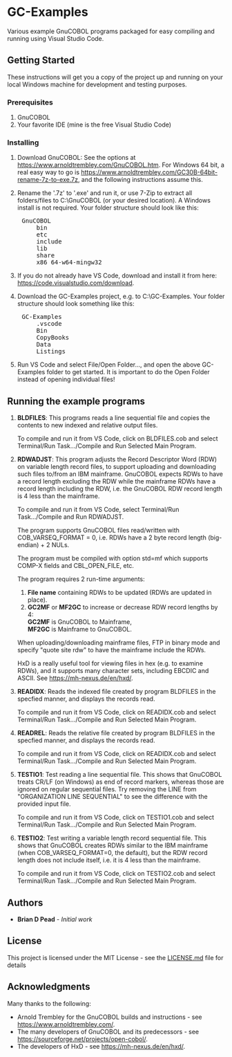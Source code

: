 # GC-Examples

Various example GnuCOBOL programs packaged for easy compiling and running using Visual Studio Code.

## Getting Started

These instructions will get you a copy of the project up and running on your local Windows machine for development and testing purposes.

### Prerequisites

1. GnuCOBOL
2. Your favorite IDE (mine is the free Visual Studio Code)

### Installing

1. Download GnuCOBOL:
    See the options at https://www.arnoldtrembley.com/GnuCOBOL.htm.
    For Windows 64 bit, a real easy way to go is https://www.arnoldtrembley.com/GC30B-64bit-rename-7z-to-exe.7z, and the following instructions assume this.

2. Rename the '.7z' to '.exe' and run it, or use 7-Zip to extract all folders/files to C:\GnuCOBOL (or your desired location). A Windows install is not required. Your folder structure should look like this:

<pre>
    GnuCOBOL   
        bin  
        etc  
        include  
        lib  
        share  
        x86_64-w64-mingw32 
</pre>

3. If you do not already have VS Code, download and install it from here: https://code.visualstudio.com/download.

4. Download the GC-Examples project, e.g. to C:\GC-Examples. Your folder structure should look something like this:

<pre>
    GC-Examples  
        .vscode 
        Bin 
        CopyBooks  
        Data
        Listings
</pre>

5. Run VS Code and select File/Open Folder..., and open the above GC-Examples folder to get started. It is important to do the Open Folder instead of opening individual files!

## Running the example programs

1. **BLDFILES**: This programs reads a line sequential file and copies the contents to new indexed and relative output files.

    To compile and run it from VS Code, click on BLDFILES.cob and select Terminal/Run Task.../Compile and Run Selected Main Program.

2. **RDWADJST**: This program adjusts the Record Descriptor Word (RDW) on variable length record files, to support uploading and downloading such files to/from an IBM mainframe. GnuCOBOL expects RDWs to have a record length excluding the RDW while the mainframe RDWs have a record length including the RDW, i.e. the GnuCOBOL RDW record length is 4 less than the mainframe.

    To compile and run it from VS Code, select Terminal/Run Task.../Compile and Run RDWADJST.

    The program supports GnuCOBOL files read/written with COB_VARSEQ_FORMAT = 0, i.e. RDWs have a 2 byte record length (big-endian) + 2 NULs.

    The program must be compiled with option std=mf which supports COMP-X fields and CBL_OPEN_FILE, etc.

    The program requires 2 run-time arguments:
    1. **File name** containing RDWs to be updated (RDWs are updated in place).
    2. **GC2MF** or **MF2GC** to increase or decrease RDW record lengths by 4:<br>
        **GC2MF** is GnuCOBOL to Mainframe,<br>
        **MF2GC** is Mainframe to GnuCOBOL.

    When uploading/downloading mainframe files, FTP in binary mode and specify "quote site rdw" to have the mainframe include the RDWs. 

    HxD is a really useful tool for viewing files in hex (e.g. to examine RDWs), and it supports many character sets, including EBCDIC and ASCII. See https://mh-nexus.de/en/hxd/. 

3. **READIDX**: Reads the indexed file created by program BLDFILES in the specfied manner, and displays the records read.

    To compile and run it from VS Code, click on READIDX.cob and select Terminal/Run Task.../Compile and Run Selected Main Program.

4. **READREL**: Reads the relative file created by program BLDFILES in the specfied manner, and displays the records read.

    To compile and run it from VS Code, click on READIDX.cob and select Terminal/Run Task.../Compile and Run Selected Main Program.

5. **TESTIO1**: Test reading a line sequential file. This shows that GnuCOBOL treats CR/LF (on Windows) as end of record markers, whereas those are ignored on regular sequential files. Try removing the LINE from "ORGANIZATION LINE SEQUENTIAL" to see the difference with the provided input file.

    To compile and run it from VS Code, click on TESTIO1.cob and select Terminal/Run Task.../Compile and Run Selected Main Program.

6. **TESTIO2**: Test writing a variable length record sequential file. This shows that GnuCOBOL creates RDWs similar to the IBM mainframe (when COB_VARSEQ_FORMAT=0, the default), but the RDW record length does not include itself, i.e. it is 4 less than the mainframe.

    To compile and run it from VS Code, click on TESTIO2.cob and select Terminal/Run Task.../Compile and Run Selected Main Program.

## Authors

* **Brian D Pead** - *Initial work*

## License

This project is licensed under the MIT License - see the [LICENSE.md](LICENSE.md) file for details

## Acknowledgments

Many thanks to the following:

* Arnold Trembley for the GnuCOBOL builds and instructions - see https://www.arnoldtrembley.com/.
* The many developers of GnuCOBOL and its predecessors - see https://sourceforge.net/projects/open-cobol/.
* The developers of HxD - see https://mh-nexus.de/en/hxd/.

